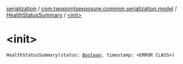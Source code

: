 [serialization](../../index.md) / [com.twopointsexposure.common.serialization.model](../index.md) / [HealthStatusSummary](index.md) / [&lt;init&gt;](./-init-.md)

# &lt;init&gt;

`HealthStatusSummary(status: `[`Boolean`](https://kotlinlang.org/api/latest/jvm/stdlib/kotlin/-boolean/index.html)`, timestamp: <ERROR CLASS>)`